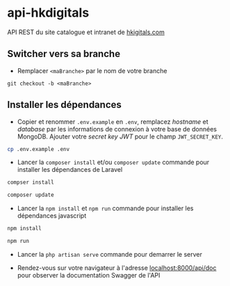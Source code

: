 # api-hkdigitals

API REST du site catalogue et intranet de [hkigitals.com](https://hkdigitals.com)

## Switcher vers sa branche

* Remplacer `<maBranche>` par le nom de votre branche

```git
git checkout -b <maBranche>
```

## Installer les dépendances

* Copier et renommer `.env.example` en `.env`, remplacez _hostname_ et _database_ par les informations de connexion à votre base de données MongoDB. Ajouter votre _secret key JWT_ pour le champ `JWT_SECRET_KEY`.

```sh
cp .env.example .env
```

* Lancer la `composer install` et/ou `composer update` commande pour installer les dépendances de Laravel

```sh
compser install
```

```sh
composer update
```

* Lancer la `npm install` et `npm run` commande pour installer les dépendances javascript

```sh
npm install
```

```sh
npm run
```

* Lancer la `php artisan serve` commande pour demarrer le server

* Rendez-vous sur votre navigateur à l'adresse [localhost:8000/api/doc](http://localhost:8000/api/doc) pour observer la documentation Swagger de l'API

